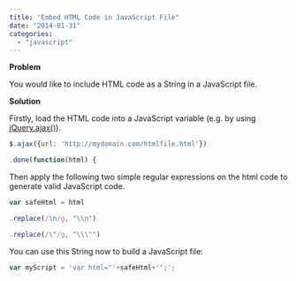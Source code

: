 ```yaml
---
title: "Embed HTML Code in JavaScript File"
date: "2014-01-31"
categories: 
  - "javascript"
---
```


**Problem**

You would like to include HTML code as a String in a JavaScript file.

**Solution**

Firstly, load the HTML code into a JavaScript variable (e.g. by using [jQuery.ajax()](http://api.jquery.com/jquery.ajax/)).

```javascript
$.ajax({url: 'http://mydomain.com/htmlfile.html'})

.done(function(html) {

```

Then apply the following two simple regular expressions on the html code to generate valid JavaScript code.

```javascript
var safeHtml = html

.replace(/\n/g, "\\n")

.replace(/\"/g, "\\\"")
```

You can use this String now to build a JavaScript file:

```javascript
var myScript = 'var html="'+safeHtml+'";';
```
